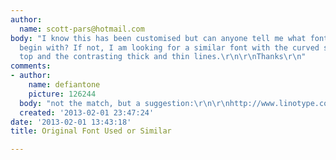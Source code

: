 ```yaml
---
author:
  name: scott-pars@hotmail.com
body: "I know this has been customised but can anyone tell me what font was used to
  begin with? If not, I am looking for a similar font with the curved serif at the
  top and the contrasting thick and thin lines.\r\n\r\nThanks\r\n"
comments:
- author:
    name: defiantone
    picture: 126244
  body: "not the match, but a suggestion:\r\n\r\nhttp://www.linotype.com/672553/memoriami-font.html"
  created: '2013-02-01 23:47:24'
date: '2013-02-01 13:43:18'
title: Original Font Used or Similar

---
```

